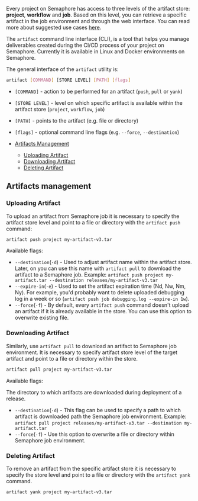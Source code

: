 Every project on Semaphore has access to three levels of the artifact store:
**project**, **workflow** and **job**.
Based on this level, you can retrieve a specific artifact in the job environment and
through the web interface. You can read more about suggested use cases
[here][artifacts-use-cases].

The `artifact` command line interface (CLI), is a tool that helps you manage
deliverables created during the CI/CD process of your project on Semaphore.
Currently it is available in Linux and Docker environments on Semaphore.

The general interface of the `artifact` utility is:

```bash
artifact [COMMAND] [STORE LEVEL] [PATH] [flags]
```

- `[COMMAND]` - action to be performed for an artifact (`push`, `pull` or `yank`)
- `[STORE LEVEL]` - level on which specific artifact is available within the artifact store (`project`, `workflow`, `job`)
- `[PATH]` - points to the artifact (e.g. file or directory)
- `[flags]` - optional command line flags (e.g. `--force`, `--destination`)

- [Artifacts Management](#artifacts-management)
  - [Uploading Artifact](#uploading-artifact)
  - [Downloading Artifact](#downloading-artifact)
  - [Deleting Artifact](#deleting-artifact)

## Artifacts management

### Uploading Artifact

To upload an artifact from Semaphore job it is necessary to specify
the artifact store level and point to a file or directory
with the `artifact push` command:

```sh
artifact push project my-artifact-v3.tar
```

Available flags:

- `--destination`(`-d`) - Used to adjust artifact name within the artifact store.
Later, on you can use this name with `artifact pull` to download the artifact
to a Semaphore job.
Example: `artifact push project my-artifact.tar --destination releases/my-artifact-v3.tar`
- `--expire-in`(`-e`) - Used to set the artifact expiration time (Nd, Nw, Nm, Ny).
For example, you'd probably want to delete uploaded debugging log in a week or so
(`artifact push job debugging.log --expire-in 1w`).
- `--force`(`-f`) - By default, every `artifact push` command doesn't upload an artifact
if it is already available in the store. You can use this option to overwrite
existing file.

### Downloading Artifact

Similarly, use `artifact pull` to download an artifact to Semaphore job environment.
It is necessary to specify artifact store level of the target artifact
and point to a file or directory within the store.

```sh
artifact pull project my-artifact-v3.tar
```

Available flags:

The directory to which artifacts are downloaded during deployment of a release.
- `--destination`(`-d`) - This flag can be used to specify a path to which
artifact is downloaded path the Semaphore job environment.
Example: `artifact pull project releases/my-artifact-v3.tar --destination my-artifact.tar`
- `--force`(`-f`) - Use this option to overwrite a file or directory within Semaphore job environment.

### Deleting Artifact

To remove an artifact from the specific artifact store it is necessary to specify
the store level and point to a file or directory with the `artifact yank` command.

```sh
artifact yank project my-artifact-v3.tar
```

[artifacts-use-cases]: https://docs.semaphoreci.com/article/155-artifacts
